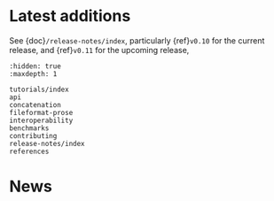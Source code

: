 ```{include} ../README.md
```

# Latest additions

See {doc}`/release-notes/index`,
particularly {ref}`v0.10` for the current release,
and {ref}`v0.11` for the upcoming release,

```{toctree}
:hidden: true
:maxdepth: 1

tutorials/index
api
concatenation
fileformat-prose
interoperability
benchmarks
contributing
release-notes/index
references
```

# News

```{include} news.md
```
